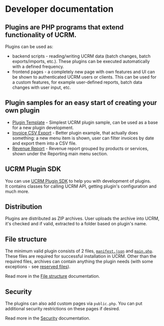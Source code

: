 # Developer documentation

## Plugins are PHP programs that extend functionality of UCRM.
Plugins can be used as: 
* backend scripts - reading/writing UCRM data (batch changes, batch exports/imports, etc.). These plugins can be executed automatically with a defined frequency.
* frontend pages - a completely new page with own features and UI can be shown to authenticated UCRM users or clients. This can be used for a custom features, for example user-defined reports, batch data changes with user input, etc.

## Plugin samples for an easy start of creating your own plugin
* [Plugin Template](https://github.com/Ubiquiti-App/UCRM-plugins/tree/master/examples/plugin-template) - Simplest UCRM plugin sample, can be used as a base for a new plugin development.
* [Invoice CSV Export](https://github.com/Ubiquiti-App/UCRM-plugins/tree/master/plugins/invoice-csv-export) - Better plugin example, that actually does something: a new menu item is shown, user can filter invoices by date and export them into a CSV file.  
* [Revenue Report](https://github.com/Ubiquiti-App/UCRM-plugins/tree/master/plugins/revenue-report) - Revenue report grouped by products or services, shown under the Reporting main menu section.

## UCRM Plugin SDK
You can use [UCRM Plugin SDK](https://github.com/Ubiquiti-App/UCRM-Plugin-SDK) to help you with development of plugins.  
It contains classes for calling UCRM API, getting plugin's configuration and much more.

## Distribution
Plugins are distributed as ZIP archives. User uploads the archive into UCRM, it's checked and if valid, extracted to a folder based on plugin's name.

## File structure
The minimum valid plugin consists of 2 files, [`manifest.json`](file-structure.md#manifestjson) and [`main.php`](file-structure.md#mainphp).
These files are required for successful installation in UCRM. Other than the required files, archives can contain anything the plugin needs (with some exceptions - see [reserved files](file-structure.md#reserved-files)).

Read more in the [File structure](file-structure.md) documentation.

## Security
The plugins can also add custom pages via `public.php`. You can put additional security restrictions on these pages if desired.

Read more in the [Security](security.md) documentation.
